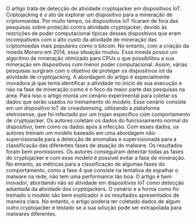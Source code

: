 O artigo trata de detecção de atividade cryptojacker em dispositivos IoT. Criptojacking é o ato de explorar um dispositivo para a mineração de criptomoedas. Por muito tempo, os dispositivos IoT ficaram de fora das pesquisas sobre proteção contra atividade cryptojacker, devido às restrições de poder computacional típicas desses dispositivos que eram incompatíveis com o alto custo da atividade de mineração das criptomoedas mais populares como o bitcoin. No entanto, com a criação da moeda Monero em 2014, essa situação mudou. Essa moeda possui um algoritmo de mineração otimizado para CPUs o que possibilitou a sua mineração em dispositivos com menor poder computacional. Assim, várias pesquisas surgiram com o objetivo de proteger os dispositivos iot da atividade de cryptojacking. 
A abordagem do artigo é especialmente inovadora já que tenta identificar a atividade no início de sua execução e não na fase de mineração como é o foco da maior parte das pesquisas na área. Para isso o artigo monta um cenário experimental para coletar os dados que serão usados no treinamento do modelo. Esse cenário consiste em um dispositivo IoT de crowdsensing, utilizando a plataforma eletrosense, que foi infectado por um trojan específico com comportamento de cryptojacker. Os autores coletam os dados do funcionamento normal do dispositivo, bem como os dados após à infecção. Com esses dados, os autores treinam um modelo baseado em uma abordagem não-supervisionada para a detecção de anomalias e supervisionada para a classificação das diferentes fases de atuação do malware.
Os resultados foram bem promissores. Os autores conseguiram detectar todas as fases do cryptojacker e com esse modelo é possível evitar a fase de mineração. No entanto, as métricas para a classificação de algumas fases do comportamento, como a fase 4 que consiste na tentativa de espalhar o malware na rede, não tem uma performance tão boa.
O artigo é bem inovador, abordando não só atividade em dispositivos IoT como detecção adiantada da atividade dos cryptojackers. O cenário e a forma como foi treinado o modelo são bem explicador e os resultados apresentados de maneira clara. No entanto, o artigo poderia ter coletado dados de algum outro cryptojacker e testado se a sua solução pode ser extrapolada para malwares diferentes.
